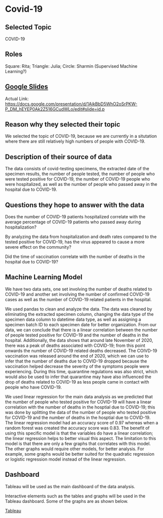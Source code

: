 # Covid-19

## Selected Topic

  COVID-19
  
## Roles 

Square: Rita; Triangle: Julia; Circle: Sharmin (Supervised Machine Learning?)
  
## [Google Slides](https://docs.google.com/presentation/d/1AikBbD5WhO2oSrPKW-P_DM_hEYEP0Ak2Z516GCudWLo/edit#slide=id.p)

  Actual Link: https://docs.google.com/presentation/d/1AikBbD5WhO2oSrPKW-P_DM_hEYEP0Ak2Z516GCudWLo/edit#slide=id.p

## Reason why they selected their topic

  We selected the topic of COVID-19, because we are currently in a situtation where there are still relatively high numbers of people with COVID-19.


## Description of their source of data

  The data consists of covid-testing specimens, the extracted date of the specimen results, the number of people tested, the number of people who were tested positive for COVID-19, the number of COVID-19 people who were hospitalized, as well as the number of people who passed away in the hospital due to COVID-19.


## Questions they hope to answer with the data

  Does the number of COVID-19 patients hospitalized correlate with the average percentage of COVID-19 patients who passed away during hospitalization?
  
  By analyzing the data from hospitalization and death rates compared to the tested positive for COVID-19, has the virus appeared to cause a more severe effect on the community?
  
  Did the time of vaccination correlate with the number of deaths in the hospital due to COVID-19?
  
## Machine Learning Model
  
  We have two data sets, one set involving the number of deaths related to COVID-19 and another set involving the number of confirmed COVID-19 cases as well as the number of COVID-19 related patients in the hospital.
  
  We used pandas to clean and analyze the data. The data was cleaned by eliminating the extracted specimen column, changing the data type of the specimen data column to datetime data type, as well as assigning a specimen batch ID to each specimen date for better organization. From our data, we can conclude that there is a linear correlation between the number of people tested positive for COVID-19 and the number of deaths in the hospital. Additionally, the data shows that around late November of 2020, there was a peak of deaths associated with COVID-19; from this point onwards the number of COVID-19 related deaths decreased. The COIVD-19 vaccination was released around the end of 2020, which we can use to infer that the number of deaths due to COVID-19 dropped because the vaccination helped decrease the severity of the symptoms people were experiencing. During this time, quarantine regulations was also strict, which would also be used to infer that quarantine may have also influenced the drop of deaths related to COVID-19 as less people came in contact with people who have COVID-19.
  
  We used linear regression for the main data analysis as we predicted that the number of people who tested positive for COVID-19 will have a linear correlation with the number of deaths in the hosptial due to COVID-19; this was done by splitting the data of the number of people who tested positive for COVID-19 and the number of deaths in the hosptial due to COVID-19. The linear regression model had an accuracy score of 0.97 whereas when a random forest was created the accuracy score was 0.83. The benefit of using this specific model is that the variables do have a linear correlation; the linear regression helps to better visual this aspect. The limitation to this model is that there are only a few graphs that correlates with this model. The other graphs would require other models, for better analysis. For example, some graphs would be better suited for the quadratic regression or logistic regression model instead of the linear regression.
  
## Dashboard

  Tableau will be used as the main dashboard of the data analysis.
  
  Interactive elements such as the tables and graphs will be used in the Tableau dashboard. Some of the graphs are as shown below.
  
  [Tableau](https://public.tableau.com/app/profile/julia.drobotya2624/viz/COVID-19_16634585629190/Story1)
